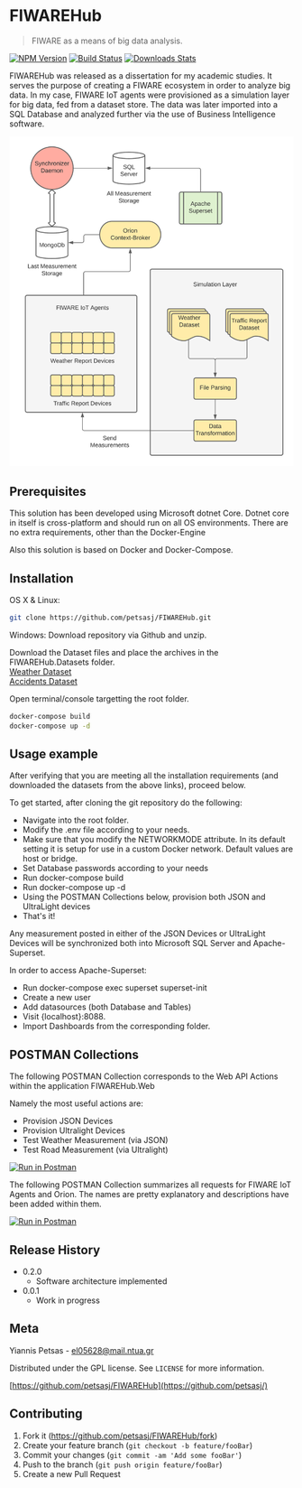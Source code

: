 # FIWAREHub
> FIWARE as a means of big data analysis.

[![NPM Version][npm-image]][npm-url]
[![Build Status][travis-image]][travis-url]
[![Downloads Stats][npm-downloads]][npm-url]

FIWAREHub was released as a dissertation for my academic studies.
It serves the purpose of creating a FIWARE ecosystem in order to analyze big data.
In my case, FIWARE IoT agents were provisioned as a simulation layer for big data, fed from a dataset store.
The data was later imported into a SQL Database and analyzed further via the use of Business Intelligence software.

![](header.png)

## Prerequisites
This solution has been developed using Microsoft dotnet Core.
Dotnet core in itself is cross-platform and should run on all OS environments.
There are no extra requirements, other than the Docker-Engine

Also this solution is based on Docker and Docker-Compose. 



## Installation

OS X & Linux:

```sh
git clone https://github.com/petsasj/FIWAREHub.git
```

Windows:
Download repository via Github and unzip.

Download the Dataset files and place the archives in the FIWAREHub.Datasets folder.  
[Weather Dataset](https://drive.google.com/file/d/103v-GEh8QJS9pvsWb5d9xECDsSbWcTkM/view?usp=sharing)  
[Accidents Dataset](https://drive.google.com/file/d/1T7HHim2xZnBN2-pEHqplzya2VOf1BQR-/view?usp=sharing)

Open terminal/console targetting the root folder. 

```sh
docker-compose build
docker-compose up -d
```

## Usage example

After verifying that you are meeting all the installation requirements (and downloaded the datasets from the above links), proceed below.

To get started, after cloning the git repository do the following:
* Navigate into the root folder. 
* Modify the .env file according to your needs.
* Make sure that you modify the NETWORKMODE attribute. In its default setting it is setup for use in a custom Docker network. Default values are host or bridge.
* Set Database passwords according to your needs
* Run docker-compose build
* Run docker-compose up -d
* Using the POSTMAN Collections below, provision both JSON and UltraLight devices
* That's it!

Any measurement posted in either of the JSON Devices or UltraLight Devices will be synchronized both into Microsoft SQL Server and Apache-Superset.

In order to access Apache-Superset:
* Run docker-compose exec superset superset-init
* Create a new user
* Add datasources (both Database and Tables)
* Visit {localhost}:8088.
* Import Dashboards from the corresponding folder.

## POSTMAN Collections

The following POSTMAN Collection corresponds to the Web API Actions within the application FIWAREHub.Web

Namely the most useful actions are:
* Provision JSON Devices
* Provision Ultralight Devices
* Test Weather Measurement (via JSON)
* Test Road Measurement (via Ultralight)

[![Run in Postman](https://run.pstmn.io/button.svg)](https://app.getpostman.com/run-collection/32def79f490a71477dc0)

The following POSTMAN Collection summarizes all requests for FIWARE IoT Agents and Orion.
The names are pretty explanatory and descriptions have been added within them.

[![Run in Postman](https://run.pstmn.io/button.svg)](https://app.getpostman.com/run-collection/0366d7edf1b7f748dcd0)

## Release History

* 0.2.0
	* Software architecture implemented
* 0.0.1
    * Work in progress

## Meta

Yiannis Petsas - el05628@mail.ntua.gr

 Distributed under the GPL license. See ``LICENSE`` for more information.

[https://github.com/petsasj/FIWAREHub](https://github.com/petsasj/)

## Contributing

1. Fork it (<https://github.com/petsasj/FIWAREHub/fork>)
2. Create your feature branch (`git checkout -b feature/fooBar`)
3. Commit your changes (`git commit -am 'Add some fooBar'`)
4. Push to the branch (`git push origin feature/fooBar`)
5. Create a new Pull Request

<!-- Markdown link & img dfn's -->
[npm-image]: https://img.shields.io/npm/v/datadog-metrics.svg?style=flat-square
[npm-url]: https://npmjs.org/package/datadog-metrics
[npm-downloads]: https://img.shields.io/npm/dm/datadog-metrics.svg?style=flat-square
[travis-image]: https://img.shields.io/travis/dbader/node-datadog-metrics/master.svg?style=flat-square
[travis-url]: https://travis-ci.org/dbader/node-datadog-metrics
[wiki]: https://github.com/yourname/yourproject/wiki